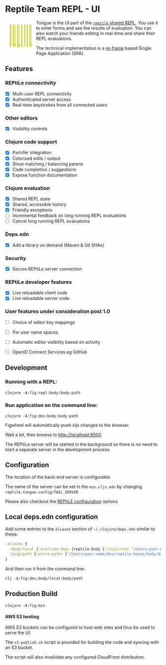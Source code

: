 # Reptile Team REPL - UI

<img align="left" src="https://github.com/raymcdermott/reptile-tongue/blob/master/resources/public/images/reptile-logo-yellow-transparent.png" width="100">

Tongue is the UI part of the [`reptile` shared REPL](https://github.com/raymcdermott/reptile-body). You use it to enter forms and see the results of evaluation. You can also watch your friends editing in real-time and share their REPL evaluations.

The technical implementation is a [re-frame](https://github.com/Day8/re-frame) based Single Page Application (SPA).

## Features

### REPtiLe connectivity
- [X] Multi-user REPL connectivity
- [X] Authenticated server access
- [X] Real-time keystrokes from all connected users

### Other editors
- [X] Visibility controls

### Clojure code support
- [X] Parinfer integration
- [X] Colorised edits / output
- [X] Show matching / balancing parens
- [X] Code completion / suggestions 
- [X] Expose function documentation

### Clojure evaluation
- [X] Shared REPL state
- [X] Shared, accessible history
- [X] Friendly exceptions 
- [ ] Incremental feedback on long running REPL evaluations
- [ ] Cancel long running REPL evaluations

### Deps.edn
- [X] Add a library on demand (Maven & Git SHAs)

### Security
- [X] Secure REPtiLe server connection

### REPtiLe developer features
- [X] Live reloadable client code
- [X] Live reloadable server code

### User features under consideration post 1.0
- [ ] Choice of editor key mappings
- [ ] Per user name spaces
- [ ] Automatic editor visibility based on activity
- [ ] OpenID Connect Services eg GitHub


## Development

### Running with a REPL:

```
clojure -A:fig:repl:body:body-path
```

### Run application on the command line:

```
clojure -A:fig:dev:body:body-path
```

Figwheel will automatically push cljs changes to the browser.

Wait a bit, then browse to [http://localhost:9500](http://localhost:9500).

The REPtiLe server will be started in the background so there is no need to start a separate server in the development process.

## Configuration

The location of the back-end server is configurable.

The name of the server can be set in the `min.cljs.edn` by changing `reptile.tongue.config/TAIL_SERVER`

Please also checkout the [REPtiLE configuration](https://github.com/raymcdermott/reptile-tail) options

## Local deps.edn configuration

Add some entries to the `aliases` section of `~/.clojure/deps.edn` similar to these:

```clojure
:aliases {
  :body/local {:override-deps {reptile-body {:local/root "/Users/your-name/dev/reptile-house/body"}}}
  :body/path {:extra-paths ["/Users/your-name/dev/reptile-house/body/dev"]}
}
```

And then run it from the command line:

```
clj -A:fig:dev:body/local:body/path
```

## Production Build

```
clojure -A:fig:min
```

#### AWS S3 hosting

AWS S3 buckets can be configured to host web sites and thus be used to serve the UI.

The `s3-publish.sh` script is provided for building the code and syncing with an S3 bucket. 

The script will also invalidate any configured CloudFront distribution.
